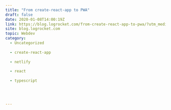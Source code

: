 ```yaml
---
title: "From create-react-app to PWA"
draft: false
date: 2020-01-08T14:00:19Z
link: https://blog.logrocket.com/from-create-react-app-to-pwa/?utm_medium=RSS&utm_source=hune
site: blog.logrocket.com
topic: Webdev
category:
  - Uncategorized
  
  - create-react-app
  
  - netlify
  
  - react
  
  - typescript
  
   
  

---
```

